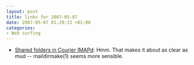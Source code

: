 ```yaml
---
layout: post
title: links for 2007-05-07
date: 2007-05-07 01:29:13 +01:00
categories:
- Web surfing
---
```

* [Shared folders in Courier IMAPd](http://www.inter7.com/courierimap/README.sharedfolders.html): Hmm.  That makes it about as clear as mud -- maildirmake(1) seems more sensible.

